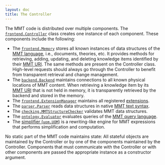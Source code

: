 ```yaml
---
layout: doc
title: The Controller
---
```



The MMT code is distributed over multiple components. The [`frontend.Controller`](https://uniformal.github.io/apidoc/index.html#info.kwarc.mmt.api.frontend.Controller) class creates one instance of each component.
These components include the following:

* The [`frontend.Memory`](https://uniformal.github.io/apidoc/index.html#info.kwarc.mmt.api.frontend.Memory) stores all known instances of data structures of the [MMT language](../language/), i.e., documents, theories, etc. It provides methods for retrieving, adding, updating, and deleting knowledge items identified by their [MMT URI](uris.html).
    The same methods are present on the Controller class. High-level requests should always go through the Controller to benefit from transparent retrieval and change management.
* The [`backend.Backend`](https://uniformal.github.io/apidoc/index.html#info.kwarc.mmt.api.backend.Backend) maintains connections to all known physical locations of MMT content. When retrieving a knowledge item by its [MMT URI](uris.html) that is not held in memory, it is transparently retrieved by the backend and stored in the memory.
* The [`frontend.ExtensionManager`](https://uniformal.github.io/apidoc/index.html#info.kwarc.mmt.api.frontend.ExtensionManager) maintains all registered [extensions](extensions/).
* The [`parser.Parser`](https://uniformal.github.io/apidoc/index.html#info.kwarc.mmt.api.parser.Parser) reads data structures in native [MMT text syntax](../language/).
* The [`checking.MMTStructureChecker`](https://uniformal.github.io/apidoc/index.html#info.kwarc.mmt.api.checking.MMTStructureChecker) validates MMT data structures.
* The [`ontology.Evaluator`](https://uniformal.github.io/apidoc/index.html#info.kwarc.mmt.api.ontology.Evaluator) evaluates queries of the [MMT query language](queries.html).
* The [simplifier (`uom.UOM`)](https://uniformal.github.io/apidoc/index.html#info.kwarc.mmt.api.uom.UOM) is a rewriting-like engine for MMT expressions that performs simplification and computation.

No static part of the MMT code maintains state: All stateful objects are maintained by the Controller or by one of the components maintained by the Controller.
Components that must communicate with the Controller or with other components are passed the appropriate instance as a constructor argument. 
